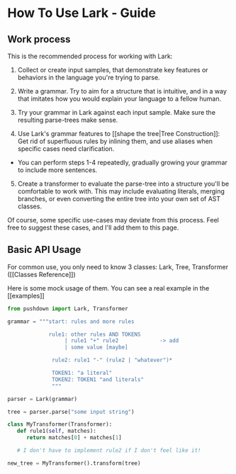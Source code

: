 # How To Use Lark - Guide

## Work process

This is the recommended process for working with Lark:

1. Collect or create input samples, that demonstrate key features or behaviors in the language you're trying to parse.

2. Write a grammar. Try to aim for a structure that is intuitive, and in a way that imitates how you would explain your language to a fellow human.

3. Try your grammar in Lark against each input sample. Make sure the resulting parse-trees make sense.

4. Use Lark's grammar features to [[shape the tree|Tree Construction]]: Get rid of superfluous rules by inlining them, and use aliases when specific cases need clarification.

  - You can perform steps 1-4 repeatedly, gradually growing your grammar to include more sentences.

5. Create a transformer to evaluate the parse-tree into a structure you'll be comfortable to work with. This may include evaluating literals, merging branches, or even converting the entire tree into your own set of AST classes.

Of course, some specific use-cases may deviate from this process. Feel free to suggest these cases, and I'll add them to this page.

## Basic API Usage

For common use, you only need to know 3 classes: Lark, Tree, Transformer  ([[Classes Reference]])

Here is some mock usage of them. You can see a real example in the [[examples]]

```python
from pushdown import Lark, Transformer

grammar = """start: rules and more rules

             rule1: other rules AND TOKENS
                  | rule1 "+" rule2             -> add
                  | some value [maybe]

              rule2: rule1 "-" (rule2 | "whatever")*

              TOKEN1: "a literal"
              TOKEN2: TOKEN1 "and literals"
              """

parser = Lark(grammar)

tree = parser.parse("some input string")

class MyTransformer(Transformer):
   def rule1(self, matches):
      return matches[0] + matches[1]

   # I don't have to implement rule2 if I don't feel like it!

new_tree = MyTransformer().transform(tree)
```

